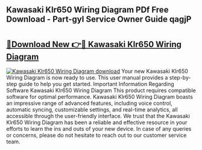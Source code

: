 ## Kawasaki Klr650 Wiring Diagram PDf Free Download - Part-gyI Service Owner Guide qagjP

# <h2><a href="http://dfnx98.blite.top/?on=Kawasaki+Klr650+Wiring+Diagram">🔗Download New 👉🔴 Kawasaki Klr650 Wiring Diagram</a></h2>

[![Kawasaki Klr650 Wiring Diagram download](https://i.imgur.com/lujVjoI.png)](http://dfnx98.blite.top/?on=Kawasaki+Klr650+Wiring+Diagram)
Your new Kawasaki Klr650 Wiring Diagram is now ready to use. This user manual provides a step-by-step guide to help you get started. Important Information Regarding Software Kawasaki Klr650 Wiring Diagram This product requires compatible software for optimal performance. Kawasaki Klr650 Wiring Diagram boasts an impressive range of advanced features, including voice control, automatic syncing, customizable settings, and real-time analytics, all accessible through the user-friendly interface. We trust that the Kawasaki Klr650 Wiring Diagram has been a reliable and effective resource in your efforts to learn the ins and outs of your new device. In case of any queries or concerns, please do not hesitate to reach out to our customer service team.
